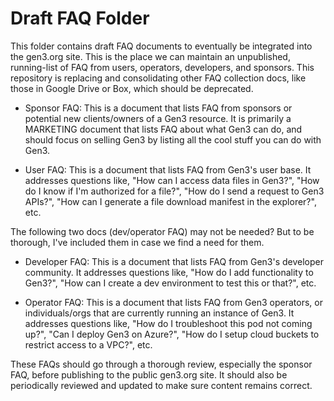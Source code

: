 # Draft FAQ Folder

This folder contains draft FAQ documents to eventually be integrated into the gen3.org site. This is the place we can maintain an unpublished, running-list of FAQ from users, operators, developers, and sponsors. This repository is replacing and consolidating other FAQ collection docs, like those in Google Drive or Box, which should be deprecated.

* Sponsor FAQ: This is a document that lists FAQ from sponsors or potential new clients/owners of a Gen3 resource. It is primarily a MARKETING document that lists FAQ about what Gen3 can do, and should focus on selling Gen3 by listing all the cool stuff you can do with Gen3.

* User FAQ: This is a document that lists FAQ from Gen3's user base. It addresses questions like, "How can I access data files in Gen3?", "How do I know if I'm authorized for a file?", "How do I send a request to Gen3 APIs?", "How can I generate a file download manifest in the explorer?", etc.

The following two docs (dev/operator FAQ) may not be needed? But to be thorough, I've included them in case we find a need for them.

* Developer FAQ: This is a document that lists FAQ from Gen3's developer community. It addresses questions like, "How do I add functionality to Gen3?", "How can I create a dev environment to test this or that?", etc.

* Operator FAQ: This is a document that lists FAQ from Gen3 operators, or individuals/orgs that are currently running an instance of Gen3. It addresses questions like, "How do I troubleshoot this pod not coming up?", "Can I deploy Gen3 on Azure?", "How do I setup cloud buckets to restrict access to a VPC?", etc.

These FAQs should go through a thorough review, especially the sponsor FAQ, before publishing to the public gen3.org site.  It should also be periodically reviewed and updated to make sure content remains correct.
